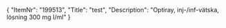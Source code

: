 {
  "ItemNr": "199513",
  "Title": "test",
  "Description": "Optiray, inj-/inf-vätska, lösning 300 mg I/ml"
}